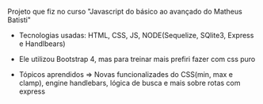 Projeto que fiz no curso "Javascript do básico ao avançado do Matheus Batisti"

- Tecnologias usadas: HTML, CSS, JS, NODE(Sequelize, SQlite3, Express e Handlbears)
- Ele utilizou Bootstrap 4, mas para treinar mais prefiri fazer com css puro


- Tópicos aprendidos => Novas funcionalizades do CSS(min, max e clamp), engine handlebars, lógica de busca e mais sobre rotas com express